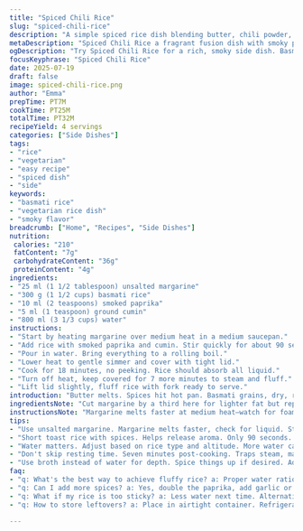 ```yaml
---
title: "Spiced Chili Rice"
slug: "spiced-chili-rice"
description: "A simple spiced rice dish blending butter, chili powder, and basmati rice, cooked in water until tender and fluffy. Adjusted with paprika and cumin for a smoky edge instead of plain chili powder and butter. Slightly less rice, more liquid for a softer texture. Gliding between medium and low heat to avoid burning and ensure even cooking."
metaDescription: "Spiced Chili Rice a fragrant fusion dish with smoky paprika and cumin. Simple pantry ingredients make a fluffy, flavorful side or base."
ogDescription: "Try Spiced Chili Rice for a rich, smoky side dish. Basmati rice with paprika and cumin delivers flavor without fuss."
focusKeyphrase: "Spiced Chili Rice"
date: 2025-07-19
draft: false
image: spiced-chili-rice.png
author: "Emma"
prepTime: PT7M
cookTime: PT25M
totalTime: PT32M
recipeYield: 4 servings
categories: ["Side Dishes"]
tags:
- "rice"
- "vegetarian"
- "easy recipe"
- "spiced dish"
- "side"
keywords:
- "basmati rice"
- "vegetarian rice dish"
- "smoky flavor"
breadcrumb: ["Home", "Recipes", "Side Dishes"]
nutrition: 
 calories: "210"
 fatContent: "7g"
 carbohydrateContent: "36g"
 proteinContent: "4g"
ingredients:
- "25 ml (1 1/2 tablespoon) unsalted margarine"
- "300 g (1 1/2 cups) basmati rice"
- "10 ml (2 teaspoons) smoked paprika"
- "5 ml (1 teaspoon) ground cumin"
- "800 ml (3 1/3 cups) water"
instructions:
- "Start by heating margarine over medium heat in a medium saucepan."
- "Add rice with smoked paprika and cumin. Stir quickly for about 90 seconds until fragrant and coated."
- "Pour in water. Bring everything to a rolling boil."
- "Lower heat to gentle simmer and cover with tight lid."
- "Cook for 18 minutes, no peeking. Rice should absorb all liquid."
- "Turn off heat, keep covered for 7 more minutes to steam and fluff."
- "Lift lid slightly, fluff rice with fork ready to serve."
introduction: "Butter melts. Spices hit hot pan. Basmati grains, dry, round up the party. Paprika for smoky red punch, cumin whispers earth and warmth. Water steams, bubbling to break rice open. No fuss. Nothing fancy. Just careful timing. Watch, don’t stir too much. Let steam do the heavy lifting. Twenty minutes or so. Then wait. Cover off, fork in. Fluffy. Slightly sticky. Rich with spice. No cream, no nuts, just simple pantry magic. Good for vegetarian nights, gluten-free too. Whip it up fast. Use as base or side. No eggs, no dairy but full flavor. Spin it your way after, throw fresh herbs or squeeze of lime. Rice done. Spice done. Silence the kitchen. Ready."
ingredientsNote: "Cut margarine by a third here for lighter fat but replace with vegetable oil if preferred, keeps silky texture without butter taste. Swapped rice from étuvé to basmati for fragrant, non-sticky results. Chili powder replaced by smoked paprika and cumin beans to rotate spice profile, less heat, more complexity. Water slightly increased to prevent dry sticking and provide fluffier grains after simmer time. Margins are adaptable. Double seasoning if bold. Can add salt at start or end, but measuring carefully avoids oversalt. No nuts, no gluten, no eggs kept to maximize dietary access, simple pantry stuff. Ingredients easily found anywhere and flexible for add-ins like sautéed onions, garlic, or chopped tomato."
instructionsNote: "Margarine melts faster at medium heat—watch for foaming not browning. Stir rice with spices quickly but thoroughly, short toast to bring up aroma without burning. Turn the burner slightly lower than medium right after boiling water in to keep gentle rolling bubbles; goes into simmer mode smooth and even. Keep lid closed tight; steam pressure cooks rice through evenly. Fluff after resting time without mixing or mashing to retain grain integrity. Adjust simmer time if altitude differs, longer for harder water areas. Use fork, not spoon, for fluffing after cooking. Can layer batch with chopped herbs or squeeze citrus post-cooking for freshness variation. Do not skip resting step to avoid sogginess or dryness. Can also try broth instead of water for savory depth."
tips:
- "Use unsalted margarine. Margarine melts faster, check for liquid. Stir quickly. Don't let it brown. This is key for flavor."
- "Short toast rice with spices. Helps release aroma. Only 90 seconds. Move fast. Otherwise, it can burn. Careful timing is critical."
- "Water matters. Adjust based on rice type and altitude. More water can help with fluffiness. No one wants dry rice. Follow these cues."
- "Don't skip resting time. Seven minutes post-cooking. Traps steam, makes rice tender. Fluff with fork. Avoid overmixing the grains."
- "Use broth instead of water for depth. Spice things up if desired. Add and layer with herbs or citrus. Easy ways to change it."
faq:
- "q: What's the best way to achieve fluffy rice? a: Proper water ratio. 1 and a half cups rice to 3 and a third cups water. Cover tightly while cooking."
- "q: Can I add more spices? a: Yes, double the paprika, add garlic or onion. Just be cautious with heat levels. Adjust to taste."
- "q: What if my rice is too sticky? a: Less water next time. Alternatively, reduce cooking time or fluff better. This should help."
- "q: How to store leftovers? a: Place in airtight container. Refrigerate for three to four days. Reheat thoroughly before eating."

---
```

